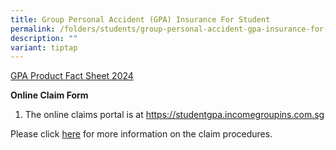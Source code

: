 ```yaml
---
title: Group Personal Accident (GPA) Insurance For Student
permalink: /folders/students/group-personal-accident-gpa-insurance-for-student/
description: ""
variant: tiptap
---
```

<p><a href="/files/GPA_Product_Fact_Sheet_Year_2024___Benefits__Sum_Assured_and_Claims_Procedures.pdf" rel="noopener noreferrer nofollow" target="_blank">GPA Product Fact Sheet 2024</a>
</p>
<p><strong>Online Claim Form</strong>
</p>
<ol data-tight="true" class="tight">
<li>
<p>The online claims portal is at&nbsp;<a href="https://studentgpa.incomegroupins.com.sg" rel="noopener noreferrer nofollow" target="_blank">https://studentgpa.incomegroupins.com.sg</a>
</p>
</li>
</ol>
<p>Please click&nbsp;<a href="https://mhcasia.com/managedcare/0-uploads/2019/Student%20GPA%20User%20Guide%20-%20Parent.pdf" rel="noopener noreferrer nofollow" target="_blank">here</a>&nbsp;for
more information on the claim procedures.</p>